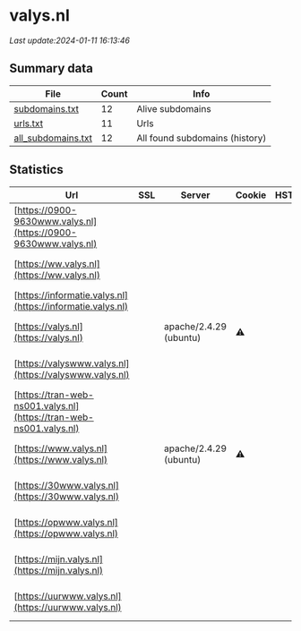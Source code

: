 # valys.nl
*Last update:2024-01-11 16:13:46*
## Summary data
| File       | Count | Info |
|------------|-------|------|
|[subdomains.txt](/data/valys/subdomains.txt)|12|Alive subdomains|
|[urls.txt](/data/valys/urls.txt)|11|Urls|
|[all_subdomains.txt](/data/valys/all_subdomains.txt)|12|All found subdomains (history)|
## Statistics
| Url | SSL | Server | Cookie | HSTS | CSP | XFO | XXP | RP | Tech |
|------------|-------|------|------|------|------|------|------|------|------|
|[https://0900-9630www.valys.nl](https://0900-9630www.valys.nl)| | | | | | | |:white_check_mark: |Apache HTTP Server:2...|
|[https://ww.valys.nl](https://ww.valys.nl)| | | | | | | |:white_check_mark: |Apache HTTP Server:2...|
|[https://informatie.valys.nl](https://informatie.valys.nl)| | | | | | | |:white_check_mark: |Nginx|
|[https://valys.nl](https://valys.nl)| |apache/2.4.29 (ubuntu)|:warning: | | | | |:white_check_mark: |Apache HTTP Server:2...|
|[https://valyswww.valys.nl](https://valyswww.valys.nl)| | | | | | | |:white_check_mark: |Apache HTTP Server:2...|
|[https://tran-web-ns001.valys.nl](https://tran-web-ns001.valys.nl)| | | | | | | |:white_check_mark: |Apache HTTP Server:2...|
|[https://www.valys.nl](https://www.valys.nl)| |apache/2.4.29 (ubuntu)|:warning: | | | | |:white_check_mark: |Apache HTTP Server:2...|
|[https://30www.valys.nl](https://30www.valys.nl)| | | | | | | |:white_check_mark: |Apache HTTP Server:2...|
|[https://opwww.valys.nl](https://opwww.valys.nl)| | | | | | | |:white_check_mark: |Apache HTTP Server:2...|
|[https://mijn.valys.nl](https://mijn.valys.nl)| | | | | | | |:white_check_mark: |Apache HTTP Server:2...|
|[https://uurwww.valys.nl](https://uurwww.valys.nl)| | | | | | | |:white_check_mark: |Apache HTTP Server:2...|